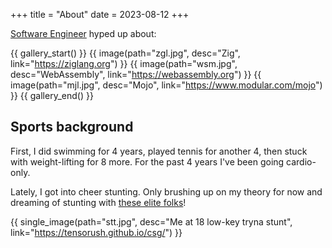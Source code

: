 +++
title = "About"
date = 2023-08-12
+++

[Software Engineer](https://tensorush.github.io/cv/en.pdf) hyped up about:

{{ gallery_start() }}
{{ image(path="zgl.jpg", desc="Zig", link="https://ziglang.org") }}
{{ image(path="wsm.jpg", desc="WebAssembly", link="https://webassembly.org") }}
{{ image(path="mjl.jpg", desc="Mojo", link="https://www.modular.com/mojo") }}
{{ gallery_end() }}

## Sports background

First, I did swimming for 4 years, played tennis for another 4, then stuck with weight-lifting for 8 more. For the past 4 years I've been going cardio-only.

Lately, I got into cheer stunting. Only brushing up on my theory for now and dreaming of stunting with [these elite folks](@/csg.md)!

{{ single_image(path="stt.jpg", desc="Me at 18 low-key tryna stunt", link="https://tensorush.github.io/csg/") }}
